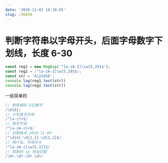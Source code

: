 ```yaml
---
date: '2020-11-03 10:18:05'
slug: /26650
---
```


# 判断字符串以字母开头，后面字母数字下划线，长度 6-30

``` js 
const reg1 = new RegExp('^[a-zA-Z]\\w{5,29}$');
const reg2 = /^[a-zA-Z]\w{5,29}$/;
const str = 'A123456';
console.log(reg1.test(str))
console.log(reg2.test(str))
```

一些简单的

``` js 
// 邮政编码 6位数字
/\d{6}/
// 小写英文字母
/^[a-z]+$/
// 英文字母
/^[a-zA-z]+$/
// 日期格式 2020-11-04
/^\d{4}-\d{1,2}-\d{1,2}$/
// 用户名，字母开头
/^[a-zA-z]\w{5,17}$/
// 简单的 ip 地址匹配
/\d+.\d+.\d+.\d+/
```
 
 
 
 
 
 
 
 
 
 
 
 
 
 
 
 
 
 
 
 
 
 
 
 
 
